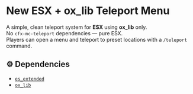 # New ESX + ox_lib Teleport Menu

A simple, clean teleport system for **ESX** using **ox_lib** only.  
No `cfx-mc-teleport` dependencies — pure ESX.  
Players can open a menu and teleport to preset locations with a `/teleport` command.

## ⚙️ Dependencies

- [`es_extended`](https://github.com/esx-framework/es_extended)
- [`ox_lib`](https://github.com/overextended/ox_lib)
